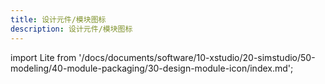 ```yaml
---
title: 设计元件/模块图标
description: 设计元件/模块图标
---
```


import Lite from '/docs/documents/software/10-xstudio/20-simstudio/50-modeling/40-module-packaging/30-design-module-icon/index.md';

<Lite />